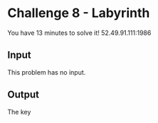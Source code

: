 # Challenge 8 - Labyrinth

You have 13 minutes to solve it!
52.49.91.111:1986

## Input

This problem has no input.

## Output

The key
